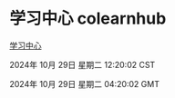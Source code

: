 # 学习中心 colearnhub
[学习中心](http://219.139.197.74:56308/colearnhub/)

2024年 10月 29日 星期二 12:20:02 CST

2024年 10月 29日 星期二 04:20:02 GMT
